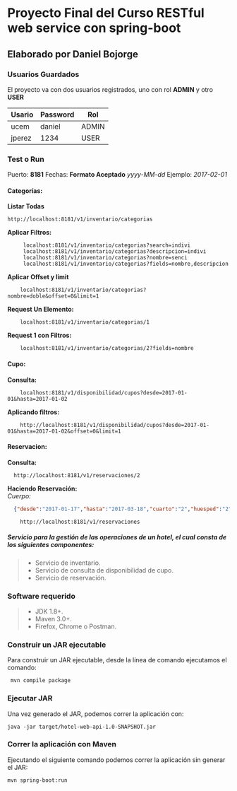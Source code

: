 # Proyecto Final del Curso RESTful web service con spring-boot
## Elaborado por **Daniel Bojorge**

### Usuarios Guardados

El proyecto va con dos usuarios registrados, uno con rol **ADMIN** y otro **USER**

| Usario   | Password                 | Rol     |
| -------- | ------------------------ | --------|
|  ucem    | daniel                   | ADMIN   |
|  jperez  | 1234                     | USER    |

### Test o Run
Puerto: **8181**
Fechas:  **Formato Aceptado** _yyyy-MM-dd_  Ejemplo: *2017-02-01*
#### Categorías:
**Listar Todas**
```
http://localhost:8181/v1/inventario/categorias
```
**Aplicar Filtros:**
```
     localhost:8181/v1/inventario/categorias?search=indivi
     localhost:8181/v1/inventario/categorias?descripcion=indivi
     localhost:8181/v1/inventario/categorias?nombre=senci
     localhost:8181/v1/inventario/categorias?fields=nombre,descripcion
```
**Aplicar Offset y limit**
```
    localhost:8181/v1/inventario/categorias?nombre=doble&offset=0&limit=1
```
**Request Un Elemento:**
```
    localhost:8181/v1/inventario/categorias/1
```
**Request 1 con Filtros:**
```
    localhost:8181/v1/inventario/categorias/2?fields=nombre
```
#### Cupo:
  **Consulta:**
```
    localhost:8181/v1/disponibilidad/cupos?desde=2017-01-01&hasta=2017-01-02
```
  **Aplicando filtros:**
```
    http://localhost:8181/v1/disponibilidad/cupos?desde=2017-01-01&hasta=2017-01-02&offset=0&limit=1
```
#### Reservacion:
  **Consulta:**
  ```
    http://localhost:8181/v1/reservaciones/2
```
  **Haciendo Reservación:**
  <br>
  _Cuerpo:_
  ```json
    {"desde":"2017-01-17","hasta":"2017-03-18","cuarto":"2","huesped":"2"}
```
```
    http://localhost:8181/v1/reservaciones
```

##### Servicio para la gestión de las operaciones de un hotel, el cual consta de los siguientes componentes:

>- Servicio de inventario.
>- Servicio de consulta de disponibilidad de cupo.
>- Servicio de reservación.

### Software requerido
>- JDK 1.8+.
>- Maven 3.0+.
>- Firefox, Chrome o Postman.

### 	Construir un JAR ejecutable

Para construir un JAR ejecutable, desde la línea de comando ejecutamos el comando:

```
 mvn compile package
```
### Ejecutar JAR

Una vez generado el JAR, podemos correr la aplicación con:

```
java -jar target/hotel-web-api-1.0-SNAPSHOT.jar
```
### Correr la aplicación con Maven

Ejecutando el siguiente comando podemos correr la aplicación sin generar el JAR:

```
mvn spring-boot:run
```